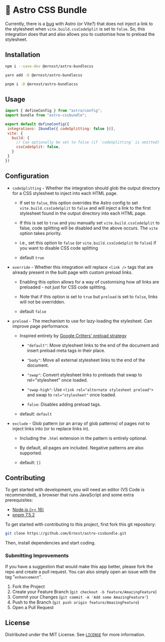 # 🚀 Astro CSS Bundle

Currently, there is a [bug](https://github.com/withastro/astro/issues/4413) with Astro (or Vite?) that does not inject a link to the stylesheet when `vite.build.cssCodeSplit` is set to `false`. So, this integration does that and also allows you to customise how to preload the stylesheet.

## Installation

```bash
npm i --save-dev @ernxst/astro-bundlecss
```

```bash
yarn add -D @ernxst/astro-bundlecss
```

```bash
pnpm i -D @ernxst/astro-bundlecss
```

## Usage

 ```js
import { defineConfig } from "astro/config";
import bundle from "astro-cssbundle";

export default defineConfig({
  integrations: [bundle({ codeSplitting: false })],
  vite: {
    build: {
      // Can optionally be set to false (if `codeSplitting` is omitted)
      cssCodeSplit: false,
    }
  }
})
```

## Configuration

- `codeSplitting` - Whether the integration should glob the output directory for a CSS
   stylesheet to inject into each HTML page.
  
  - If set to `false`, this option overrides the Astro config to set
   `vite.build.cssCodeSplit` to `false` and will inject a link to the first
   stylesheet found in the output directory into each HTML page.
  
  - If this is set to `true` and you manually set `vite.build.cssCodeSplit`
   to false, code splitting will be disabled and the above occurs. The `vite`
   option takes priority.
  
  - i.e., set this option to `false` (or `vite.build.cssCodeSplit` to
   `false`) if you want to disable CSS code splitting
  
  - default `true`

- `override` - Whether this integration will replace `<link />` tags that are already
   present in the built page with custom preload links.
  
  - Enabling this option allows for a way of customising how _all_ links are
   preloaded - not just for CSS code splitting.
  
  - Note that if this option is set to `true` but `preload` is set to `false`,
   links will not be overridden.
  
  - default `false`
  
- `preload` -  The mechanism to use for lazy-loading the stylesheet. Can improve page
   performance.

  - Inspired entirely by [Google Critters' preload strategy](https://github.com/GoogleChromeLabs/critters#preloadstrategy)
    - `"default"`: Move stylesheet links to the end of the document and insert preload meta tags in their place.

    - `"body"`: Move all external stylesheet links to the end of the document.

    - `"swap"`: Convert stylesheet links to preloads that swap to rel="stylesheet" once loaded.

    - `"swap-high"`: Use `<link rel="alternate stylesheet preload">` and swap to `rel="stylesheet"` once loaded.

    - `false`: Disables adding preload tags.
  - default: `default`

- `exclude` - Glob pattern (or an array of glob patterns) of pages not to inject links
   into (or to replace links in).
  
  - Including the `.html` extension in the pattern is entirely optional.
  
  - By default, all pages are included. Negative patterns are also supported.

  - default: `[]`

## Contributing

To get started with development, you will need an editor (VS Code is recommended), a browser that runs JavaScript and some extra prerequisites:

- [Node.js (>= 16)](https://nodejs.org)
- [pnpm 7.5.2](https://pnpm.io/installation#using-corepack)

To get started with contributing to this project, first fork this git repository:

```sh
git clone https://github.com/Ernxst/astro-cssbundle.git
```

Then, install dependencies and start coding.

### Submitting Improvements

If you have a suggestion that would make this app better, please fork the repo and create a pull request. You can also
simply open an issue with the tag "`enhancement`".

1. Fork the Project
2. Create your Feature Branch (`git checkout -b feature/AmazingFeature`)
3. Commit your Changes (`git commit -m 'Add some AmazingFeature'`)
4. Push to the Branch (`git push origin feature/AmazingFeature`)
5. Open a Pull Request

## License

Distributed under the MIT License. See [`LICENSE`](LICENSE) for more information.

